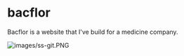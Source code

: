 # bacflor
Bacflor is a website that I've build for a medicine company.


![images/ss-git.PNG](images/ss-git.PNG)
